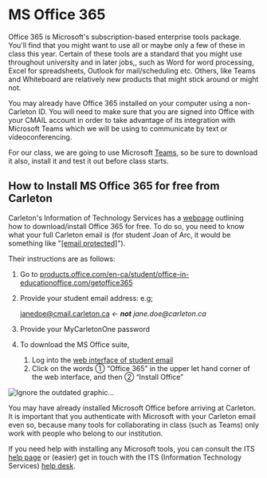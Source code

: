 # MS Office 365

Office 365 is Microsoft's subscription-based enterprise tools package. You'll find that you might want to use all or maybe only a few of these in class this year. Certain of these tools are a standard that you might use throughout university and in later jobs,, such as Word for word processing, Excel for spreadsheets, Outlook for mail/scheduling etc. Others, like Teams and Whiteboard are relatively new products that might stick around or might not.

You may already have Office 365 installed on your computer using a non-Carleton ID. You will need to make sure that you are signed into Office with your CMAIL account in order to take advantage of its integration with Microsoft Teams which we will be using to communicate by text or videoconferencing.

For our class, we are going to use Microsoft [Teams](https://marc-saurette.gitbook.io/medieval-europe/digital-tools/teams), so be sure to download it also, install it and test it out before class starts.

## How to Install MS Office 365 for free from Carleton <a href="#how-to-install-ms-office-365-for-free-from-carleton" id="how-to-install-ms-office-365-for-free-from-carleton"></a>

Carleton's Information of Technology Services has a [webpage](https://carleton.ca/its/help-centre/get-microsoft-office-for-students/) outlining how to download/install Office 365 for free. To do so, you need to know what your full Carleton email is (for student Joan of Arc, it would be something like "[\[email protected\]](https://marc-saurette.gitbook.io/cdn-cgi/l/email-protection)").

Their instructions are as follows:

1. Go to [products.office.com/en-ca/student/office-in-educationoffice.com/getoffice365](https://products.office.com/en-ca/student/office-in-education)
2.  Provide your student email address: e.g;&#x20;



    janedoe@cmail.carleton.ca _← **not** jane.doe@carleton.ca_


3. Provide your MyCarletonOne password
4. To download the MS Office suite,
   1. Log into the [web interface of student email](https://carleton.ca/its/all-services/email/carleton-student-email/)
   2. Click on the words ① “Office 365” in the upper let hand corner of the web interface, and then ② “Install Office”

![Ignore the outdated graphic...](https://gblobscdn.gitbook.com/assets%2F-M4yKpPlPdQosdDQEEYo%2F-M9ZnhDg0EzzHQAtknzb%2F-M9ZoqTQ2tYQbdmCKzZU%2FMSOfficeDownload.png?alt=media\&token=c53da544-7344-4c20-b9cd-155589da22d4)

You may have already installed Microsoft Office before arriving at Carleton. It is important that you authenticate with Microsoft with your Carleton email even so, because many tools for collaborating in class (such as Teams) only work with people who belong to our institution.

If you need help with installing any Microsoft tools, you can consult the ITS [help page](https://support.office.com/en-us/article/troubleshoot-installing-office-35ff2def-e0b2-4dac-9784-4cf212c1f6c2?ui=en-US\&rs=en-US\&ad=US) or (easier) get in touch with the ITS (Information Technology Services) [help desk](https://carleton.ca/its/contact/).
